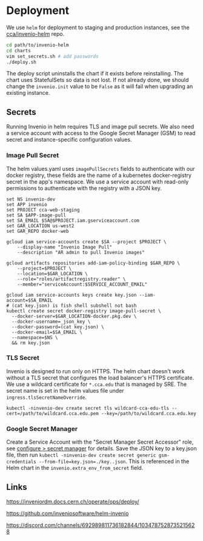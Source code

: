 # Deployment

We use `helm` for deployment to staging and production instances, see the [cca/invenio-helm](https://github.com/cca/invenio-helm) repo.

```sh
cd path/to/invenio-helm
cd charts
vim set_secrets.sh # add passwords
./deploy.sh
```

The deploy script uninstalls the chart if it exists before reinstalling. The chart uses StatefulSets so data is not lost. If not already done, we should change the `invenio.init` value to be `False` as it will fail when upgrading an existing instance.

## Secrets

Running Invenio in helm requires TLS and image pull secrets. We also need a service account with access to the Google Secret Manager (GSM) to read secret and instance-specific configuration values.

### Image Pull Secret

The helm values.yaml uses `imagePullSecrets` fields to authenticate with our docker registry, these fields are the name of a kubernetes docker-registry secret in the app's namespace. We use a service account with read-only permissions to authenticate with the registry with a JSON key.

```fish
set NS invenio-dev
set APP invenio
set PROJECT cca-web-staging
set SA $APP-image-pull
set SA_EMAIL $SA@$PROJECT.iam.gserviceaccount.com
set GAR_LOCATION us-west2
set GAR_REPO docker-web

gcloud iam service-accounts create $SA --project $PROJECT \
    --display-name "Invenio Image Pull"
    --description "AR admin to pull Invenio images"

gcloud artifacts repositories add-iam-policy-binding $GAR_REPO \
    --project=$PROJECT \
    --location=$GAR_LOCATION \
    --role="roles/artifactregistry.reader" \
    --member="serviceAccount:$SERVICE_ACCOUNT_EMAIL"

gcloud iam service-accounts keys create key.json --iam-account=$SA_EMAIL
# (cat key.json) is fish shell subshell not bash
kubectl create secret docker-registry image-pull-secret \
  --docker-server=$GAR_LOCATION-docker.pkg.dev \
  --docker-username=_json_key \
  --docker-password=(cat key.json) \
  --docker-email=$SA_EMAIL \
  --namespace=$NS \
  && rm key.json
```

### TLS Secret

Invenio is designed to run only on HTTPS. The helm chart doesn't work without a TLS secret that configures the load balancer's HTTPS certificate. We use a wildcard certificate for `*.cca.edu` that is managed by SRE. The secret name is set in the helm values file under `ingress.tlsSecretNameOverride`.

`kubectl -ninvenio-dev create secret tls wildcard-cca-edu-tls --cert=/path/to/wildcard.cca.edu.pem --key=/path/to/wildcard.cca.edu.key`

### Google Secret Manager

Create a Service Account with the "Secret Manager Secret Accessor" role, see [configure > secret manager](./configure.md#secret-manager) for details. Save the JSON key to a key.json file, then run `kubectl -ninvenio-dev create secret generic gsm-credentials --from-file=key.json=./key..json`. This is referenced in the Helm chart in the `invenio.extra_env_from_secret` field.

## Links

https://inveniordm.docs.cern.ch/operate/ops/deploy/

https://github.com/inveniosoftware/helm-invenio

https://discord.com/channels/692989811736182844/1034787528735215628
